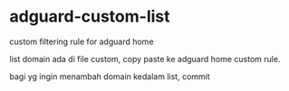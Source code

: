 # adguard-custom-list
custom filtering rule for adguard home

list domain ada di file custom, copy paste ke adguard home custom rule.

bagi yg ingin menambah domain kedalam list, commit
